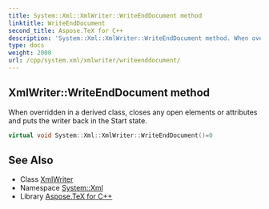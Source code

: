 ```yaml
---
title: System::Xml::XmlWriter::WriteEndDocument method
linktitle: WriteEndDocument
second_title: Aspose.TeX for C++
description: 'System::Xml::XmlWriter::WriteEndDocument method. When overridden in a derived class, closes any open elements or attributes and puts the writer back in the Start state in C++.'
type: docs
weight: 2000
url: /cpp/system.xml/xmlwriter/writeenddocument/
---
```

## XmlWriter::WriteEndDocument method


When overridden in a derived class, closes any open elements or attributes and puts the writer back in the Start state.

```cpp
virtual void System::Xml::XmlWriter::WriteEndDocument()=0
```


## See Also

* Class [XmlWriter](../)
* Namespace [System::Xml](../../)
* Library [Aspose.TeX for C++](../../../)
